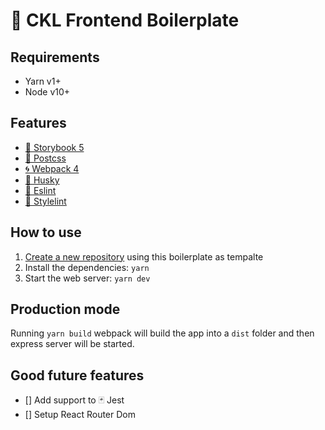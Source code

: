 # 🍰 CKL Frontend Boilerplate

## Requirements

- Yarn v1+
- Node v10+

## Features

- [📕 Storybook 5](https://storybook.js.org/docs/basics/introduction/)
- [🔴 Postcss](https://postcss.org/)
- [🌀 Webpack 4](https://webpack.js.org/)
- [🐺 Husky](https://github.com/typicode/husky)
- [💜 Eslint](https://eslint.org)
- [🖤 Stylelint](https://stylelint.io/)

## How to use

1. [Create a new repository](https://github.com/new) using this boilerplate as tempalte
2. Install the dependencies: `yarn`
3. Start the web server: `yarn dev`

## Production mode

Running `yarn build` webpack will build the app into a `dist` folder and then express server will be started.

## Good future features

- [] Add support to 🃏 Jest
- [] Setup React Router Dom